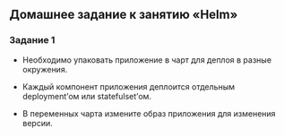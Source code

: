 ## Домашнее задание к занятию «Helm»

### Задание 1

  - Необходимо упаковать приложение в чарт для деплоя в разные окружения.
    
  - Каждый компонент приложения деплоится отдельным deployment’ом или statefulset’ом.

  - В переменных чарта измените образ приложения для изменения версии.

